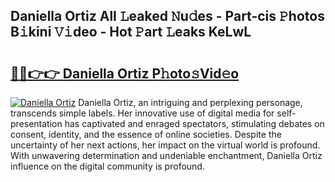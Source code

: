 ## Daniella Ortiz All 𝙻eaked 𝙽u𝚍es - Part-cis 𝙿hotos B𝚒kini 𝚅𝚒deo - Hot 𝙿art 𝙻eaks KeLwL

# <h2><a href="http://ld1h7hz.urlbe.top/?page=Daniella+Ortiz">🔗🔗👉👉 Daniella Ortiz P𝚑oto𝚜Vid𝚎o</a></h2>

[![Daniella Ortiz](https://i.imgur.com/eBuTRDB.gif)](http://ld1h7hz.urlbe.top/?page=Daniella+Ortiz)
Daniella Ortiz, an intriguing and perplexing personage, transcends simple labels. Her innovative use of digital media for self-presentation has captivated and enraged spectators, stimulating debates on consent, identity, and the essence of online societies. Despite the uncertainty of her next actions, her impact on the virtual world is profound. With unwavering determination and undeniable enchantment, Daniella Ortiz influence on the digital community is profound.
